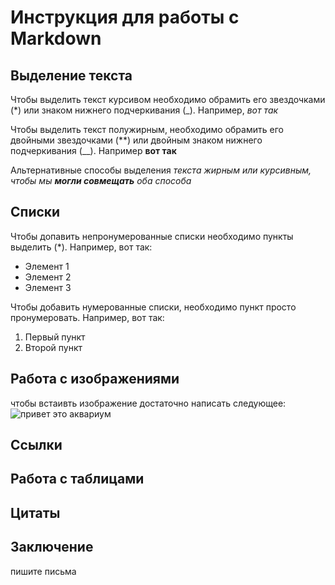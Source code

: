 # Инструкция для работы с Markdown

##  Выделение текста

Чтобы выделить текст курсивом необходимо обрамить его звездочками (*) или знаком нижнего подчеркивания (_). Например, *вот так*

Чтобы выделить текст полужирным, необходимо обрамить его двойными звездочками (**) или двойным знаком нижнего подчеркивания (__). Например **вот так**

Альтернативные способы выделения _текста жирным или курсивным, чтобы мы **могли совмещать** оба способа_ 
## Списки

Чтобы допавить непронумерованные списки необходимо пункты выделить (*).
Например, вот так:
* Элемент 1
* Элемент 2
* Элемент 3

Чтобы добавить нумерованные списки, необходимо пункт просто пронумеровать.
Например, вот так:
1. Первый пункт
2. Второй пункт

## Работа с изображениями

чтобы встаивть изображение достаточно написать следующее:
![привет это аквариум](aqua.jpg)

## Ссылки

## Работа с таблицами
 
## Цитаты
    
## Заключение

пишите письма
